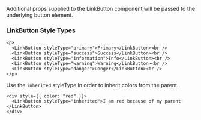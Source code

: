 Additional props supplied to the LinkButton component will be passed to the underlying button element.

### LinkButton Style Types

```
<p>
  <LinkButton styleType="primary">Primary</LinkButton><br />
  <LinkButton styleType="success">Success</LinkButton><br />
  <LinkButton styleType="information">Info</LinkButton><br />
  <LinkButton styleType="warning">Warning</LinkButton><br />
  <LinkButton styleType="danger">Danger</LinkButton><br />
</p>
```

Use the `inherited` styleType in order to inherit colors from the parent.

```
<div style={{ color: "red" }}>
  <LinkButton styleType="inherited">I am red because of my parent!</LinkButton>
</div>
```
